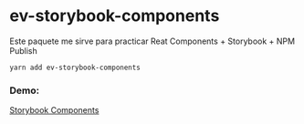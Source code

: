 # ev-storybook-components

Este paquete me sirve para practicar Reat Components + Storybook + NPM Publish

```
yarn add ev-storybook-components
```
### Demo:
[Storybook Components](https://eduviana.github.io/storybook-components/?path=/story/example-introduction--page)